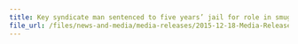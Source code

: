```yaml
---
title: Key syndicate man sentenced to five years’ jail for role in smuggling contraband cigarettes 
file_url: /files/news-and-media/media-releases/2015-12-18-Media-Release.pdf
---
```

